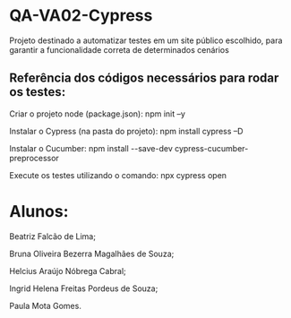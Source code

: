# QA-VA02-Cypress
Projeto destinado a automatizar testes em um site público escolhido, para garantir a funcionalidade correta de determinados cenários

## Referência dos códigos necessários para rodar os testes:
Criar o projeto node (package.json): npm init –y

Instalar o Cypress (na pasta do projeto): npm install cypress –D

Instalar o Cucumber: npm install --save-dev cypress-cucumber-preprocessor

Execute os testes utilizando o comando: npx cypress open



# Alunos:

Beatriz Falcão de Lima;

Bruna Oliveira Bezerra Magalhães de Souza;

Helcius Araújo Nóbrega Cabral;

Ingrid Helena Freitas Pordeus de Souza;

Paula Mota Gomes.

